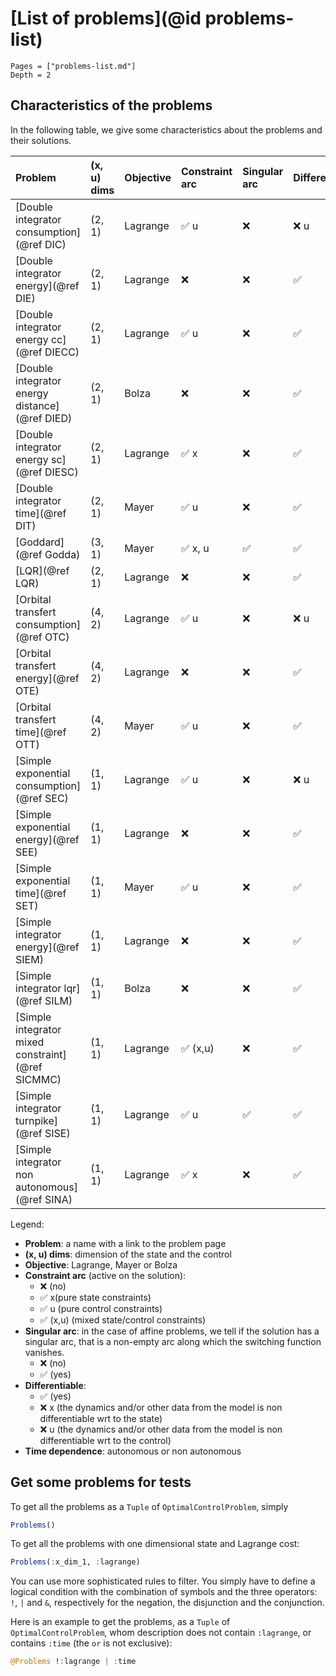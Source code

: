 # [List of problems](@id problems-list)

```@contents
Pages = ["problems-list.md"]
Depth = 2
```

## Characteristics of the problems

In the following table, we give some characteristics about the problems and their solutions.

| **Problem**                                      | **(x, u) dims** | **Objective** | **Constraint arc** | **Singular arc** | **Differentiable** | **Time dependence**
| :----------------------------------------------- | :-------------- | :------------ | :----------------- | :--------------- | :----------------- | :------------------ 
| [Double integrator consumption](@ref DIC)        | (2, 1)          | Lagrange    | ✅ u                 | ❌               | ❌ u               | autonomous
| [Double integrator energy](@ref DIE)             | (2, 1)          | Lagrange    | ❌                   | ❌               | ✅                 | autonomous
| [Double integrator energy cc](@ref DIECC)        | (2, 1)          | Lagrange    | ✅ u                 | ❌               | ✅                 | autonomous
| [Double integrator energy distance](@ref DIED)   | (2, 1)          | Bolza       | ❌                   | ❌               | ✅                 | autonomous
| [Double integrator energy sc](@ref DIESC)        | (2, 1)          | Lagrange    | ✅ x                 | ❌               | ✅                 | autonomous
| [Double integrator time](@ref DIT)               | (2, 1)          | Mayer       | ✅ u                 | ❌               | ✅                 | autonomous
| [Goddard](@ref Godda)                            | (3, 1)          | Mayer       | ✅ x, u              | ✅               | ✅                 | autonomous
| [LQR](@ref LQR)                                  | (2, 1)          | Lagrange    | ❌                   | ❌               | ✅                 | autonomous
| [Orbital transfert consumption](@ref OTC)        | (4, 2)          | Lagrange    | ✅ u                 | ❌               | ❌ u               | autonomous
| [Orbital transfert energy](@ref OTE)             | (4, 2)          | Lagrange    | ❌                   | ❌               | ✅                 | autonomous
| [Orbital transfert time](@ref OTT)               | (4, 2)          | Mayer       | ✅ u                 | ❌               | ✅                 | autonomous
| [Simple exponential consumption](@ref SEC)       | (1, 1)          | Lagrange    | ✅ u                 | ❌               | ❌ u               | autonomous
| [Simple exponential energy](@ref SEE)            | (1, 1)          | Lagrange    | ❌                   | ❌               | ✅                 | autonomous
| [Simple exponential time](@ref SET)              | (1, 1)          | Mayer       | ✅ u                 | ❌               | ✅                 | autonomous
| [Simple integrator energy](@ref SIEM)            | (1, 1)          | Lagrange    | ❌                   | ❌               | ✅                 | autonomous
| [Simple integrator lqr](@ref SILM)               | (1, 1)          | Bolza       | ❌                   | ❌               | ✅                 | autonomous
| [Simple integrator mixed constraint](@ref SICMMC)| (1, 1)          | Lagrange    | ✅ (x,u)             | ❌               | ✅                 | autonomous
| [Simple integrator turnpike](@ref SISE)          | (1, 1)          | Lagrange    | ✅ u                 | ✅               | ✅                 | autonomous
| [Simple integrator non autonomous](@ref SINA)    | (1, 1)          | Lagrange    | ✅ x                 | ❌               | ✅                 | non autonomous

Legend:

- **Problem**: a name with a link to the problem page
- **(x, u) dims**: dimension of the state and the control
- **Objective**: Lagrange, Mayer or Bolza
- **Constraint arc** (active on the solution):
  - ❌ (no)
  - ✅ x(pure state constraints)
  - ✅ u (pure control constraints)
  - ✅ (x,u) (mixed state/control constraints)
- **Singular arc**: in the case of affine problems, we tell if the solution has a singular arc, that is a non-empty arc along which the switching function vanishes.
  - ❌ (no)
  - ✅ (yes)
- **Differentiable**:
  - ✅ (yes)
  - ❌ x (the dynamics and/or other data from the model is non differentiable wrt to the state)
  - ❌ u (the dynamics and/or other data from the model is non differentiable wrt to the control)
- **Time dependence**: autonomous or non autonomous

## Get some problems for tests

To get all the problems as a `Tuple` of `OptimalControlProblem`, simply

```julia
Problems()
```

To get all the problems with one dimensional state and Lagrange cost:

```julia
Problems(:x_dim_1, :lagrange)
```

You can use more sophisticated rules to filter. You simply have to define a logical condition with the combination of symbols and the three operators: `!`, `|` and `&`, respectively for the negation, the disjunction and the conjunction.

Here is an example to get the problems, as a `Tuple` of `OptimalControlProblem`, whom description does not contain `:lagrange`, or contains `:time` (the `or` is not exclusive):

```julia
@Problems !:lagrange | :time
```
